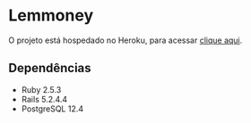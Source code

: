 # Lemmoney

O projeto está hospedado no Heroku, para acessar [clique aqui](https://lemmoney.herokuapp.com/).


## Dependências
- Ruby 2.5.3
- Rails 5.2.4.4
- PostgreSQL 12.4
